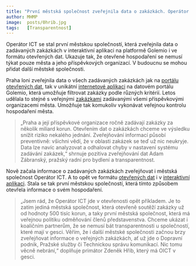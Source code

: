 ```yaml
---
title: "První městská společnost zveřejnila data o zakázkách. Operátor ICT umožňuje veřejnou kontrolu hospodaření"
author: MHMP
image: 	posts/0hrib.jpg
tags:   [Transparentnost]
---
```


Operátor ICT se stal první městskou společností, která zveřejnila data o zadávaných zakázkách v interaktivní aplikaci na platformě Golemio i ve formátu otevřených dat. Ukazuje tak, že otevřené hospodaření se nemusí týkat pouze města a jeho příspěvkových organizací. V budoucnu se mohou přidat další městské společnosti.

Praha loni zveřejnila data o všech zadávaných zakázkách jak na [portálu otevřených dat](https://opendata.praha.eu/dataset/verejne-zakazky-mhmp), tak v unikátní [internetové aplikaci](https://golemio.cz/data/verejne-zakazky) na datovém portálu Golemio, která umožňuje filtrovat zakázky podle různých kritérií. Letos udělala to stejné s veřejnými [zakázkami](https://opendata.praha.eu/dataset/verejne-zakazky-prispevkovych-organizaci-mhmp) zadávanými všemi příspěvkovými organizacemi města. Umožňuje tak komukoliv vykonávat veřejnou kontrolu hospodaření města.

> „Praha a její příspěvkové organizace ročně zadávají zakázky za několik miliard korun. Otevřením dat o zakázkách chceme ve výsledku snížit riziko nekalého jednání. Zveřejňování informací působí preventivně: všichni vědí, že v oblasti zakázek se teď už nic neukryje. Data lze navíc analyzovat a odhalovat chyby v nastavení systému zadávání zakázek,“ shrnuje pozitiva zveřejňování dat Adam Zábranský, pražský radní pro bydlení a transparentnost.

Nově začala informace o zadávaných zakázkách zveřejňovat i městská společnost Operátor ICT. A to opět ve formátu [otevřených dat](https://opendata.praha.eu/dataset/verejne-zakazky-oict) i v [interaktivní aplikaci](https://golemio.cz/data/verejne-zakazky-operatora-ict). Stala se tak první městskou společností, která tímto způsobem otevřela informace o svém hospodaření.

> „Jsem rád, že Operátor ICT jde v otevřenosti opět příkladem. Je to zatím jediná městská společnost, která otevřeně soutěží zakázky už od hodnoty 500 tisíc korun, a taky první městská společnost, která má veřejnou politiku odměňování členů představenstva. Chceme ukázat i koaličním partnerům, že se nemusí bát transparentnosti u společností, které mají v gesci. Věřím, že i další městské společnosti začnou brzy zveřejňovat informace o veřejných zakázkách, ať už jde o Dopravní podnik, Pražské služby či Technickou správu komunikací. Nic tomu věcně nebrání,“ doplňuje primátor Zdeněk Hřib, který má OICT v gesci.
